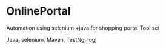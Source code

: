 # OnlinePortal
Automation using selenium +java for shopping portal
Tool set 

Java, selenium, Maven, TestNg, logj
